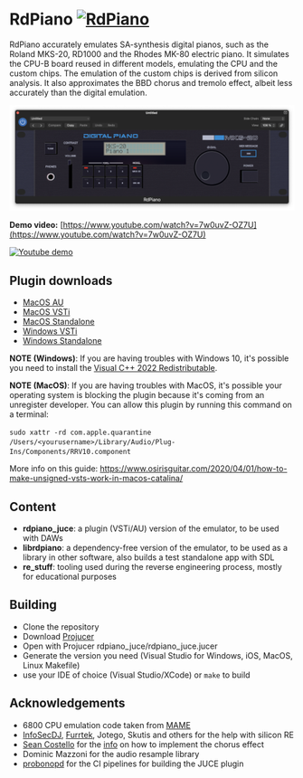 # RdPiano [![RdPiano](https://github.com/giulioz/rdpiano/actions/workflows/main.yml/badge.svg)](https://github.com/giulioz/rdpiano/actions/workflows/main.yml)

RdPiano accurately emulates SA-synthesis digital pianos, such as the Roland MKS-20, RD1000 and the Rhodes MK-80 electric piano.
It simulates the CPU-B board reused in different models, emulating the CPU and the custom chips. The emulation of the custom chips is derived from silicon analysis.
It also approximates the BBD chorus and tremolo effect, albeit less accurately than the digital emulation.

![UI](docs/ui_screenshot.png)

**Demo video:** [https://www.youtube.com/watch?v=7w0uvZ-OZ7U](https://www.youtube.com/watch?v=7w0uvZ-OZ7U)

[![Youtube demo](https://img.youtube.com/vi/7w0uvZ-OZ7U/hqdefault.jpg)](https://www.youtube.com/watch?v=7w0uvZ-OZ7U)

## Plugin downloads

- [MacOS AU](https://github.com/giulioz/rdpiano/releases/download/latest/rdpiano_juce.component.macOS.zip)
- [MacOS VSTi](https://github.com/giulioz/rdpiano/releases/download/latest/rdpiano_juce.vst3.macOS.zip)
- [MacOS Standalone](https://github.com/giulioz/rdpiano/releases/download/latest/rdpiano_juce.app.macOS.zip)
- [Windows VSTi](https://github.com/giulioz/rdpiano/releases/download/latest/rdpiano_juce.vst3)
- [Windows Standalone](https://github.com/giulioz/rdpiano/releases/download/latest/rdpiano_juce.exe)

**NOTE (Windows)**: If you are having troubles with Windows 10, it's possible you need to install the [Visual C++ 2022 Redistributable](https://learn.microsoft.com/en-us/cpp/windows/latest-supported-vc-redist?view=msvc-170#latest-microsoft-visual-c-redistributable-version).

**NOTE (MacOS)**: If you are having troubles with MacOS, it's possible your operating system is blocking the plugin because it's coming from an unregister developer. You can allow this plugin by running this command on a terminal:

```sudo xattr -rd com.apple.quarantine /Users/<yourusername>/Library/Audio/Plug-Ins/Components/RRV10.component```

More info on this guide: https://www.osirisguitar.com/2020/04/01/how-to-make-unsigned-vsts-work-in-macos-catalina/

## Content

- **rdpiano_juce**: a plugin (VSTi/AU) version of the emulator, to be used with DAWs
- **librdpiano**: a dependency-free version of the emulator, to be used as a library in other software, also builds a test standalone app with SDL
- **re_stuff**: tooling used during the reverse engineering process, mostly for educational purposes

## Building

- Clone the repository
- Download [Projucer](https://juce.com/download/)
- Open with Projucer rdpiano_juce/rdpiano_juce.jucer
- Generate the version you need (Visual Studio for Windows, iOS, MacOS, Linux Makefile)
- use your IDE of choice (Visual Studio/XCode) or `make` to build

## Acknowledgements

- 6800 CPU emulation code taken from [MAME](https://github.com/mamedev/mame)
- [InfoSecDJ](https://siliconpr0n.org/archive/doku.php?id=infosecdj:start), [Furrtek](http://furrtek.free.fr/), Jotego, Skutis and others for the help with silicon RE
- [Sean Costello](https://valhalladsp.com/) for the [info](https://gearspace.com/board/showpost.php?p=9200326&postcount=18) on how to implement the chorus effect
- Dominic Mazzoni for the audio resample library
- [probonopd](https://github.com/probonopd) for the CI pipelines for building the JUCE plugin
